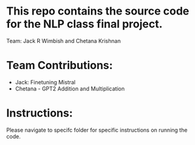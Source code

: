 # This repo contains the source code for the NLP class final project. 
Team: Jack R Wimbish and Chetana Krishnan
# Team Contributions:
   - Jack: Finetuning Mistral
   - Chetana - GPT2 Addition and Multiplication
# Instructions:
Please navigate to specifc folder for specific instructions on running the code. 
